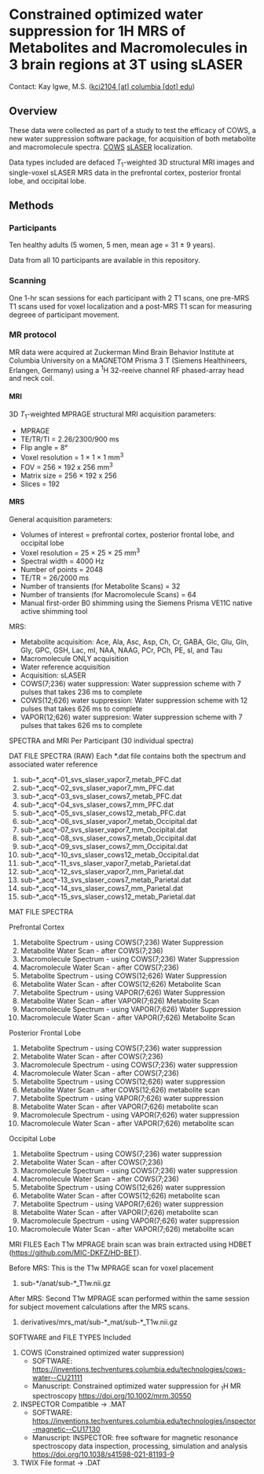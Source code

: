 # Constrained optimized water suppression for 1H MRS of Metabolites and Macromolecules in 3 brain regions at 3T using sLASER

Contact: Kay Igwe, M.S. ([kci2104 [at] columbia [dot] edu](mailto:kci2104@columbia.edu))

## Overview

These data were collected as part of a study to test the efficacy of COWS, a new water suppression software package, for acquisition of both metabolite and macromolecule spectra. [COWS](https://doi.org/10.1002/mrm.30550) [sLASER](https://doi.org/10.1002/mrm.21302) localization.

Data types included are defaced *T*<sub>1</sub>-weighted 3D structural MRI images and single-voxel sLASER MRS data in the prefrontal cortex, posterior frontal lobe, and occipital lobe.

## Methods

### Participants

Ten healthy adults (5 women, 5 men, mean age = 31 ± 9 years).


Data from all 10 participants are available in this repository.

### Scanning

One 1-hr scan sessions for each participant with 2 T1 scans, one pre-MRS T1 scans used for voxel localization and a post-MRS T1 scan for measuring degreee of participant movement.

### MR protocol

MR data were acquired at Zuckerman Mind Brain Behavior Institute at Columbia University on a MAGNETOM Prisma 3 T (Siemens Healthineers, Erlangen, Germany) using a <sup>1</sup>H 32-reeive channel RF phased-array head and neck coil.

#### MRI

3D *T*<sub>1</sub>-weighted MPRAGE structural MRI acquisition parameters:

- MPRAGE
- TE/TR/TI = 2.26/2300/900 ms
- Flip angle = 8°
- Voxel resolution = 1 × 1 × 1 mm<sup>3</sup>
- FOV = 256 × 192 x 256 mm<sup>3</sup>
- Matrix size = 256 × 192 x 256
- Slices = 192


#### MRS

General acquisition parameters:

- Volumes of interest = prefrontal cortex, posterior frontal lobe, and occipital lobe
- Voxel resolution = 25 × 25 × 25 mm<sup>3</sup>
- Spectral width = 4000 Hz
- Number of points = 2048
- TE/TR = 26/2000 ms
- Number of transients (for Metabolite Scans) = 32
- Number of transients (for Macromolecule Scans) = 64
- Manual first-order B0 shimming using the Siemens Prisma VE11C native active shimming tool

MRS:

- Metabolite acquisition: Ace, Ala, Asc, Asp, Ch, Cr, GABA, Glc, Glu, Gln, Gly, GPC, GSH, Lac, mI, NAA, NAAG, PCr, PCh, PE, sI, and Tau
- Macromolecule ONLY acquisition
- Water reference acquisition
- Acquisition: sLASER
- COWS(7;236) water suppression: Water suppression scheme with 7 pulses that takes 236 ms to complete
- COWS(12;626) water suppression: Water suppression scheme with 12 pulses that takes 626 ms to complete
- VAPOR(12;626) water suppresion: Water suppression scheme with 7 pulses that takes 626 ms to complete


SPECTRA and MRI Per Participant (30 individual spectra)

DAT FILE SPECTRA (RAW)
Each *.dat file contains both the spectrum and associated water reference

1. sub-\*_acq\*-01_svs_slaser_vapor7_metab_PFC.dat
2. sub-\*_acq\*-02_svs_slaser_vapor7_mm_PFC.dat
3. sub-\*_acq\*-03_svs_slaser_cows7_metab_PFC.dat
4. sub-\*_acq\*-04_svs_slaser_cows7_mm_PFC.dat
5. sub-\*_acq\*-05_svs_slaser_cows12_metab_PFC.dat
6. sub-\*_acq\*-06_svs_slaser_vapor7_metab_Occipital.dat
7. sub-\*_acq\*-07_svs_slaser_vapor7_mm_Occipital.dat
8. sub-\*_acq\*-08_svs_slaser_cows7_metab_Occipital.dat
9. sub-\*_acq\*-09_svs_slaser_cows7_mm_Occipital.dat
10. sub-\*_acq\*-10_svs_slaser_cows12_metab_Occipital.dat
11. sub-\*_acq\*-11_svs_slaser_vapor7_metab_Parietal.dat
12. sub-\*_acq\*-12_svs_slaser_vapor7_mm_Parietal.dat
13. sub-\*_acq\*-13_svs_slaser_cows7_metab_Parietal.dat
14. sub-\*_acq\*-14_svs_slaser_cows7_mm_Parietal.dat
15. sub-\*_acq\*-15_svs_slaser_cows12_metab_Parietal.dat


MAT FILE SPECTRA

Prefrontal Cortex
1. Metabolite Spectrum - using COWS(7;236) Water Suppression
2. Metabolite Water Scan - after COWS(7;236)
3. Macromolecule Spectrum - using COWS(7;236) Water Suppression
4. Macromolecule Water Scan - after COWS(7;236)
5. Metabolite Spectrum - using COWS(12;626) Water Suppression
6. Metabolite Water Scan - after COWS(12;626) Metabolite Scan
7. Metabolite Spectrum - using VAPOR(7;626) Water Suppression
8. Metabolite Water Scan - after VAPOR(7;626) Metabolite Scan
9. Macromolecule Spectrum - using VAPOR(7;626) Water Suppression
10. Macromolecule Water Scan - after VAPOR(7;626) Metabolite Scan

Posterior Frontal Lobe
1. Metabolite Spectrum - using COWS(7;236) water suppression
2. Metabolite Water Scan - after COWS(7;236)
3. Macromolecule Spectrum - using COWS(7;236) water suppression
4. Macromolecule Water Scan - after COWS(7;236)
5. Metabolite Spectrum - using COWS(12;626) water suppression
6. Metabolite Water Scan - after COWS(12;626) metabolite scan
7. Metabolite Spectrum - using VAPOR(7;626) water suppression
8. Metabolite Water Scan - after VAPOR(7;626) metabolite scan
9. Macromolecule Spectrum - using VAPOR(7;626) water suppression
10. Macromolecule Water Scan - after VAPOR(7;626) metabolite scan

Occipital Lobe
1. Metabolite Spectrum - using COWS(7;236) water suppression
2. Metabolite Water Scan - after COWS(7;236)
3. Macromolecule Spectrum - using COWS(7;236) water suppression
4. Macromolecule Water Scan - after COWS(7;236)
5. Metabolite Spectrum - using COWS(12;626) water suppression
6. Metabolite Water Scan - after COWS(12;626) metabolite scan
7. Metabolite Spectrum - using VAPOR(7;626) water suppression
8. Metabolite Water Scan - after VAPOR(7;626) metabolite scan
9. Macromolecule Spectrum - using VAPOR(7;626) water suppression
10. Macromolecule Water Scan - after VAPOR(7;626) metabolite scan


MRI FILES
Each T1w MPRAGE brain scan was brain extracted using HDBET (https://github.com/MIC-DKFZ/HD-BET).

Before MRS: This is the T1w MPRAGE scan for voxel placement
1. sub-\*/anat/sub-\*_T1w.nii.gz

After MRS: Second T1w MPRAGE scan performed within the same session for subject movement calculations after the MRS scans.
1. derivatives/mrs_mat/sub-\*_mat/sub-\*_T1w.nii.gz


SOFTWARE and FILE TYPES Included
1. COWS (Constrained optimized water suppression)
	- SOFTWARE: https://inventions.techventures.columbia.edu/technologies/cows-water--CU21111
	- Manuscript: Constrained optimized water suppression for <sub>1</sub>H MR spectroscopy https://doi.org/10.1002/mrm.30550
2. INSPECTOR Compatible -> .MAT
	- SOFTWARE: https://inventions.techventures.columbia.edu/technologies/inspector-magnetic--CU17130
	- Manuscript: INSPECTOR: free software for magnetic resonance spectroscopy data inspection, processing, simulation and analysis https://doi.org/10.1038/s41598-021-81193-9
3. TWIX File format -> .DAT

